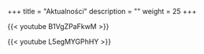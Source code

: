 +++
title = "Aktualności"
description = ""
weight = 25
+++

{{< youtube B1VgZPaFkwM >}}

{{< youtube L5egMYGPhHY >}}